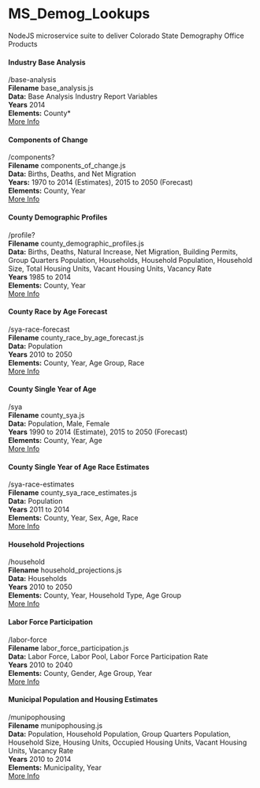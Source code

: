 # MS_Demog_Lookups
NodeJS microservice suite to deliver Colorado State Demography Office Products

#### Industry Base Analysis
/base-analysis<br />
**Filename** base\_analysis.js<br />
**Data:** Base Analysis Industry Report Variables<br />
**Years** 2014<br />
**Elements:** County\*<br />
[More Info](doc/baseanalysis.md)


#### Components of Change
/components?<br />
**Filename** components\_of\_change.js<br />
**Data:** Births, Deaths, and Net Migration<br />
**Years:** 1970 to 2014 (Estimates), 2015 to 2050 (Forecast)<br />
**Elements:** County, Year<br />
[More Info](doc/components_of_change.md)


#### County Demographic Profiles
/profile?<br />
**Filename** county\_demographic\_profiles.js<br />
**Data:** Births, Deaths, Natural Increase, Net Migration, Building Permits, Group Quarters Population, Households, Household Population, Household Size, Total Housing Units, Vacant Housing Units, Vacancy Rate<br />
**Years** 1985 to 2014<br />
**Elements:** County, Year<br />
[More Info](doc/county_demographic_profiles.md)


#### County Race by Age Forecast
/sya-race-forecast<br />
**Filename** county\_race\_by\_age\_forecast.js<br />
**Data:** Population<br />
**Years** 2010 to 2050<br />
**Elements:** County, Year, Age Group, Race<br />
[More Info](doc/county_race_by_age_forecast.md)


#### County Single Year of Age
/sya<br />
**Filename** county\_sya.js<br />
**Data:** Population, Male, Female<br />
**Years** 1990 to 2014 (Estimate), 2015 to 2050 (Forecast)<br />
**Elements:** County, Year, Age<br />
[More Info](doc/county_sya.md)


#### County Single Year of Age Race Estimates
/sya-race-estimates<br />
**Filename** county\_sya\_race\_estimates.js<br />
**Data:** Population<br />
**Years** 2011 to 2014<br />
**Elements:** County, Year, Sex, Age, Race<br />
[More Info](doc/county_sya_race_estimates.md)


#### Household Projections
/household<br />
**Filename** household\_projections.js<br />
**Data:** Households<br />
**Years** 2010 to 2050<br />
**Elements:** County, Year, Household Type, Age Group<br />
[More Info](doc/household_projections.md)


#### Labor Force Participation
/labor-force<br />
**Filename** labor\_force\_participation.js<br />
**Data:** Labor Force, Labor Pool, Labor Force Participation Rate<br />
**Years** 2010 to 2040<br />
**Elements:** County, Gender, Age Group, Year<br />
[More Info](doc/labor_force_participation.md)


#### Municipal Population and Housing Estimates
/munipophousing<br />
**Filename** munipophousing.js<br />
**Data:** Population, Household Population, Group Quarters Population, Household Size, Housing Units, Occupied Housing Units, Vacant Housing Units, Vacancy Rate<br />
**Years** 2010 to 2014<br />
**Elements:** Municipality, Year<br />
[More Info](doc/munipophousing.md)

